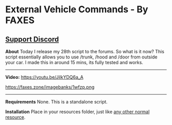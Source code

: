 # External Vehicle Commands - By FAXES

## [Support Discord](https://faxes.zone/discord)

**About**
Today I release my 28th script to the forums. So what is it now? This script essentially allows you to use /trunk, /hood and /door from outside your car. I made this in around 15 mins, its fully tested and works.

-----

**Video:**
https://youtu.be/JilkYDQ6a_A

https://faxes.zone/imagebanks/1wfzp.png

-----

**Requirements**
None. This is a standalone script.

**Installation**
Place in your resources folder, just like [any other normal resource](https://forum.fivem.net/t/how-to-install-a-fivem-resource-script/81013).